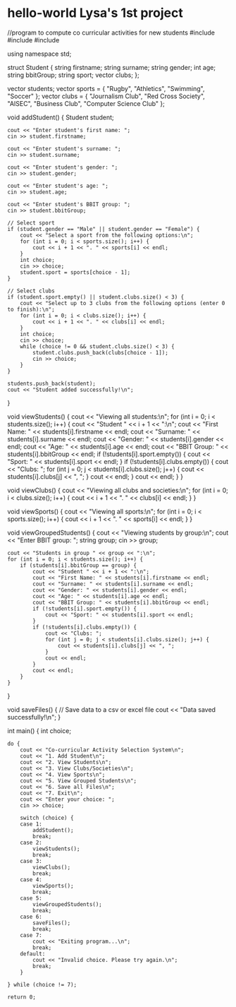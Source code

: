 # hello-world Lysa's 1st project
//program to compute co curricular activities for new students
#include <iostream>
#include <vector>
#include <string>

using namespace std;

struct Student {
    string firstname;
    string surname;
    string gender;
    int age;
    string bbitGroup;
    string sport;
    vector<string> clubs;
};

vector<Student> students;
vector<string> sports = { "Rugby", "Athletics", "Swimming", "Soccer" };
vector<string> clubs = { "Journalism Club", "Red Cross Society", "AISEC", "Business Club", "Computer Science Club" };

void addStudent() {
    Student student;

    cout << "Enter student's first name: ";
    cin >> student.firstname;

    cout << "Enter student's surname: ";
    cin >> student.surname;

    cout << "Enter student's gender: ";
    cin >> student.gender;

    cout << "Enter student's age: ";
    cin >> student.age;

    cout << "Enter student's BBIT group: ";
    cin >> student.bbitGroup;

    // Select sport
    if (student.gender == "Male" || student.gender == "Female") {
        cout << "Select a sport from the following options:\n";
        for (int i = 0; i < sports.size(); i++) {
            cout << i + 1 << ". " << sports[i] << endl;
        }
        int choice;
        cin >> choice;
        student.sport = sports[choice - 1];
    }

    // Select clubs
    if (student.sport.empty() || student.clubs.size() < 3) {
        cout << "Select up to 3 clubs from the following options (enter 0 to finish):\n";
        for (int i = 0; i < clubs.size(); i++) {
            cout << i + 1 << ". " << clubs[i] << endl;
        }
        int choice;
        cin >> choice;
        while (choice != 0 && student.clubs.size() < 3) {
            student.clubs.push_back(clubs[choice - 1]);
            cin >> choice;
        }
    }

    students.push_back(student);
    cout << "Student added successfully!\n";
}

void viewStudents() {
    cout << "Viewing all students:\n";
    for (int i = 0; i < students.size(); i++) {
        cout << "Student " << i + 1 << ":\n";
        cout << "First Name: " << students[i].firstname << endl;
        cout << "Surname: " << students[i].surname << endl;
        cout << "Gender: " << students[i].gender << endl;
        cout << "Age: " << students[i].age << endl;
        cout << "BBIT Group: " << students[i].bbitGroup << endl;
        if (!students[i].sport.empty()) {
            cout << "Sport: " << students[i].sport << endl;
        }
        if (!students[i].clubs.empty()) {
            cout << "Clubs: ";
            for (int j = 0; j < students[i].clubs.size(); j++) {
                cout << students[i].clubs[j] << ", ";
            }
            cout << endl;
        }
        cout << endl;
    }
}

void viewClubs() {
    cout << "Viewing all clubs and societies:\n";
    for (int i = 0; i < clubs.size(); i++) {
        cout << i + 1 << ". " << clubs[i] << endl;
    }
}

void viewSports() {
    cout << "Viewing all sports:\n";
    for (int i = 0; i < sports.size(); i++) {
        cout << i + 1 << ". " << sports[i] << endl;
    }
}

void viewGroupedStudents() {
    cout << "Viewing students by group:\n";
    cout << "Enter BBIT group: ";
    string group;
    cin >> group;

    cout << "Students in group " << group << ":\n";
    for (int i = 0; i < students.size(); i++) {
        if (students[i].bbitGroup == group) {
            cout << "Student " << i + 1 << ":\n";
            cout << "First Name: " << students[i].firstname << endl;
            cout << "Surname: " << students[i].surname << endl;
            cout << "Gender: " << students[i].gender << endl;
            cout << "Age: " << students[i].age << endl;
            cout << "BBIT Group: " << students[i].bbitGroup << endl;
            if (!students[i].sport.empty()) {
                cout << "Sport: " << students[i].sport << endl;
            }
            if (!students[i].clubs.empty()) {
                cout << "Clubs: ";
                for (int j = 0; j < students[i].clubs.size(); j++) {
                    cout << students[i].clubs[j] << ", ";
                }
                cout << endl;
            }
            cout << endl;
        }
    }
}

void saveFiles() {
    // Save data to a csv or excel file
    cout << "Data saved successfully!\n";
}

int main() {
    int choice;

    do {
        cout << "Co-curricular Activity Selection System\n";
        cout << "1. Add Student\n";
        cout << "2. View Students\n";
        cout << "3. View Clubs/Societies\n";
        cout << "4. View Sports\n";
        cout << "5. View Grouped Students\n";
        cout << "6. Save all Files\n";
        cout << "7. Exit\n";
        cout << "Enter your choice: ";
        cin >> choice;

        switch (choice) {
        case 1:
            addStudent();
            break;
        case 2:
            viewStudents();
            break;
        case 3:
            viewClubs();
            break;
        case 4:
            viewSports();
            break;
        case 5:
            viewGroupedStudents();
            break;
        case 6:
            saveFiles();
            break;
        case 7:
            cout << "Exiting program...\n";
            break;
        default:
            cout << "Invalid choice. Please try again.\n";
            break;
        }

    } while (choice != 7);

    return 0;
  
  
  
  
  


